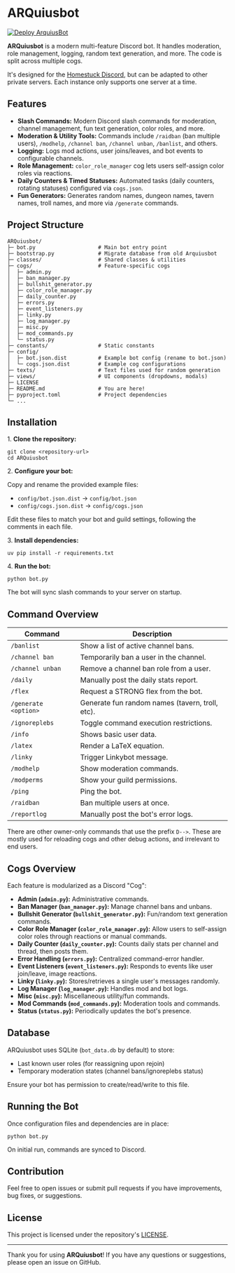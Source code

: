# ARQuiusbot

[![Deploy ArquiusBot](https://github.com/recordcrash/arquiusbot-2/actions/workflows/main.yml/badge.svg?branch=master)](https://github.com/recordcrash/arquiusbot-2/actions/workflows/main.yml)

**ARQuiusbot** is a modern multi-feature Discord bot. It handles moderation, role management, logging, random text generation, and more. The code is split across multiple cogs.

It's designed for the [Homestuck Discord](https://discord.gg/homestuck), but can be adapted to other private servers. Each instance only supports one server at a time.

## Features

- **Slash Commands:** Modern Discord slash commands for moderation, channel management, fun text generation, color roles, and more.
- **Moderation & Utility Tools:** Commands include `/raidban` (ban multiple users), `/modhelp`, `/channel ban`, `/channel unban`, `/banlist`, and others.
- **Logging:** Logs mod actions, user joins/leaves, and bot events to configurable channels.
- **Role Management:** `color_role_manager` cog lets users self-assign color roles via reactions.
- **Daily Counters & Timed Statuses:** Automated tasks (daily counters, rotating statuses) configured via `cogs.json`.
- **Fun Generators:** Generates random names, dungeon names, tavern names, troll names, and more via `/generate` commands.

## Project Structure

```
ARQuiusbot/
├─ bot.py                    # Main bot entry point
├─ bootstrap.py              # Migrate database from old Arquiusbot
├─ classes/                  # Shared classes & utilities
├─ cogs/                     # Feature-specific cogs
│  ├─ admin.py
│  ├─ ban_manager.py
│  ├─ bullshit_generator.py
│  ├─ color_role_manager.py
│  ├─ daily_counter.py
│  ├─ errors.py
│  ├─ event_listeners.py
│  ├─ linky.py
│  ├─ log_manager.py
│  ├─ misc.py
│  ├─ mod_commands.py
│  └─ status.py
├─ constants/                # Static constants
├─ config/
│  ├─ bot.json.dist          # Example bot config (rename to bot.json)
│  └─ cogs.json.dist         # Example cog configurations
├─ texts/                    # Text files used for random generation
├─ views/                    # UI components (dropdowns, modals)
├─ LICENSE
├─ README.md                 # You are here!
├─ pyproject.toml            # Project dependencies
└─ ...
```

## Installation

1\. **Clone the repository:**

```
git clone <repository-url>
cd ARQuiusbot
```

2\. **Configure your bot:**

Copy and rename the provided example files:

- `config/bot.json.dist` → `config/bot.json`
- `config/cogs.json.dist` → `config/cogs.json`

Edit these files to match your bot and guild settings, following the comments in each file.

3\. **Install dependencies:**

```
uv pip install -r requirements.txt
```

4\. **Run the bot:**

```
python bot.py
```

The bot will sync slash commands to your server on startup.

## Command Overview

| Command              | Description                                     |
|----------------------|-------------------------------------------------|
| `/banlist`           | Show a list of active channel bans.             |
| `/channel ban`       | Temporarily ban a user in the channel.          |
| `/channel unban`     | Remove a channel ban role from a user.          |
| `/daily`             | Manually post the daily stats report.           |
| `/flex`              | Request a STRONG flex from the bot.             |
| `/generate <option>` | Generate fun random names (tavern, troll, etc). |
| `/ignoreplebs`       | Toggle command execution restrictions.          |
| `/info`              | Shows basic user data.                          |
| `/latex`             | Render a LaTeX equation.                        |
| `/linky`             | Trigger Linkybot message.                       |
| `/modhelp`           | Show moderation commands.                       |
| `/modperms`          | Show your guild permissions.                    |
| `/ping`              | Ping the bot.                                   |
| `/raidban`           | Ban multiple users at once.                     |
| `/reportlog`         | Manually post the bot's error logs.             |

There are other owner-only commands that use the prefix `D-->`. 
These are mostly used for reloading cogs and other debug actions, and irrelevant to end users.

## Cogs Overview

Each feature is modularized as a Discord "Cog":

- **Admin (`admin.py`):** Administrative commands.
- **Ban Manager (`ban_manager.py`):** Manage channel bans and unbans.
- **Bullshit Generator (`bullshit_generator.py`):** Fun/random text generation commands.
- **Color Role Manager (`color_role_manager.py`):** Allow users to self-assign color roles through reactions or manual commands.
- **Daily Counter (`daily_counter.py`):** Counts daily stats per channel and thread, then posts them.
- **Error Handling (`errors.py`):** Centralized command-error handler.
- **Event Listeners (`event_listeners.py`):** Responds to events like user join/leave, image reactions.
- **Linky (`linky.py`):** Stores/retrieves a single user's messages randomly.
- **Log Manager (`log_manager.py`):** Handles mod and bot logs.
- **Misc (`misc.py`):** Miscellaneous utility/fun commands.
- **Mod Commands (`mod_commands.py`):** Moderation tools and commands.
- **Status (`status.py`):** Periodically updates the bot's presence.

## Database

ARQuiusbot uses SQLite (`bot_data.db` by default) to store:
- Last known user roles (for reassigning upon rejoin)
- Temporary moderation states (channel bans/ignoreplebs status)

Ensure your bot has permission to create/read/write to this file.

## Running the Bot

Once configuration files and dependencies are in place:

```
python bot.py
```

On initial run, commands are synced to Discord.

## Contribution

Feel free to open issues or submit pull requests if you have improvements, bug fixes, or suggestions.

## License

This project is licensed under the repository's [LICENSE](LICENSE).

---

Thank you for using **ARQuiusbot**! If you have any questions or suggestions, please open an issue on GitHub.

